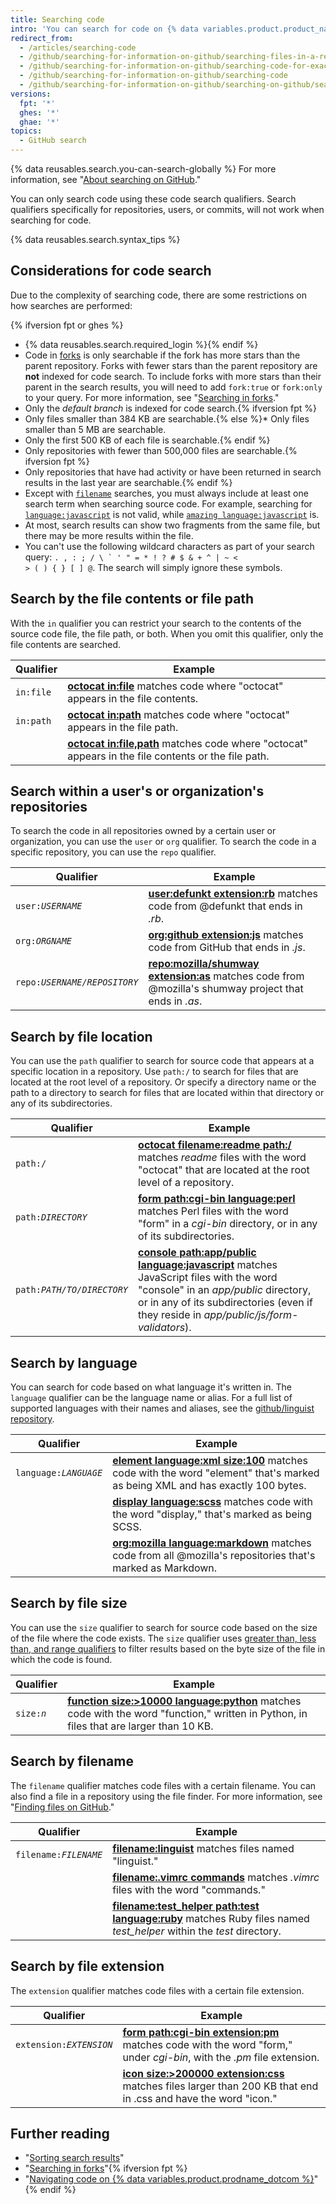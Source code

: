 ```yaml
---
title: Searching code
intro: 'You can search for code on {% data variables.product.product_name %} and narrow the results using these code search qualifiers in any combination.'
redirect_from:
  - /articles/searching-code
  - /github/searching-for-information-on-github/searching-files-in-a-repository-for-exact-matches
  - /github/searching-for-information-on-github/searching-code-for-exact-matches
  - /github/searching-for-information-on-github/searching-code
  - /github/searching-for-information-on-github/searching-on-github/searching-code
versions:
  fpt: '*'
  ghes: '*'
  ghae: '*'
topics:
  - GitHub search
---
```

{% data reusables.search.you-can-search-globally %} For more information, see "[About searching on GitHub](/articles/about-searching-on-github)."

You can only search code using these code search qualifiers. Search qualifiers specifically for repositories, users, or commits, will not work when searching for code.

{% data reusables.search.syntax_tips %}

## Considerations for code search

Due to the complexity of searching code, there are some restrictions on how searches are performed:

{% ifversion fpt or ghes %}
- {% data reusables.search.required_login %}{% endif %}
- Code in [forks](/articles/about-forks) is only searchable if the fork has more stars than the parent repository. Forks with fewer stars than the parent repository are **not** indexed for code search. To include forks with more stars than their parent in the search results, you will need to add `fork:true` or `fork:only` to your query. For more information, see "[Searching in forks](/articles/searching-in-forks)."
- Only the _default branch_ is indexed for code search.{% ifversion fpt %}
- Only files smaller than 384 KB are searchable.{% else %}* Only files smaller than 5 MB are searchable.
- Only the first 500 KB of each file is searchable.{% endif %}
- Only repositories with fewer than 500,000 files are searchable.{% ifversion fpt %}
- Only repositories that have had activity or have been returned in search results in the last year are searchable.{% endif %}
- Except with [`filename`](#search-by-filename) searches, you must always include at least one search term when searching source code. For example, searching for [`language:javascript`](https://github.com/search?utf8=%E2%9C%93&q=language%3Ajavascript&type=Code&ref=searchresults) is not valid, while [`amazing language:javascript`](https://github.com/search?utf8=%E2%9C%93&q=amazing+language%3Ajavascript&type=Code&ref=searchresults) is.
- At most, search results can show two fragments from the same file, but there may be more results within the file.
- You can't use the following wildcard characters as part of your search query: <code>. , : ; / \ ` ' " = * ! ? # $ & + ^ | ~ < > ( ) { } [ ] @</code>. The search will simply ignore these symbols.

## Search by the file contents or file path

With the `in` qualifier you can restrict your search to the contents of the source code file, the file path, or both. When you omit this qualifier, only the file contents are searched.

| Qualifier  | Example
| ------------- | -------------
| `in:file` | [**octocat in:file**](https://github.com/search?q=octocat+in%3Afile&type=Code) matches code where "octocat" appears in the file contents.
| `in:path` | [**octocat in:path**](https://github.com/search?q=octocat+in%3Apath&type=Code) matches code where "octocat" appears in the file path.
| | [**octocat in:file,path**](https://github.com/search?q=octocat+in%3Afile%2Cpath&type=Code) matches code where "octocat" appears in the file contents or the file path.

## Search within a user's or organization's repositories

To search the code in all repositories owned by a certain user or organization, you can use the  `user` or `org` qualifier. To search the code in a specific repository, you can use the `repo` qualifier.

| Qualifier  | Example
| ------------- | -------------
| <code>user:<em>USERNAME</em></code> | [**user:defunkt extension:rb**](https://github.com/search?q=user%3Agithub+extension%3Arb&type=Code) matches code from @defunkt that ends in <em>.rb</em>.
| <code>org:<em>ORGNAME</em></code> |[**org:github extension:js**](https://github.com/search?utf8=%E2%9C%93&q=org%3Agithub+extension%3Ajs&type=Code) matches code from GitHub that ends in <em>.js</em>.
| <code>repo:<em>USERNAME/REPOSITORY</em></code> | [**repo:mozilla/shumway extension:as**](https://github.com/search?q=repo%3Amozilla%2Fshumway+extension%3Aas&type=Code) matches code from @mozilla's shumway project that ends in <em>.as</em>.

## Search by file location

You can use the `path` qualifier to search for source code that appears at a specific location in a repository. Use `path:/` to search for files that are located at the root level of a repository. Or specify a directory name or the path to a directory to search for files that are located within that directory or any of its subdirectories.

| Qualifier  | Example
| ------------- | -------------
| <code>path:/</code> | [**octocat filename:readme path:/**](https://github.com/search?utf8=%E2%9C%93&q=octocat+filename%3Areadme+path%3A%2F&type=Code) matches _readme_ files with the word "octocat" that are located at the root level of a repository.
| <code>path:<em>DIRECTORY</em></code> | [**form path:cgi-bin language:perl**](https://github.com/search?q=form+path%3Acgi-bin+language%3Aperl&type=Code) matches Perl files with the word "form" in a <em>cgi-bin</em> directory, or in any of its subdirectories.
| <code>path:<em>PATH/TO/DIRECTORY</em></code> | [**console path:app/public language:javascript**](https://github.com/search?q=console+path%3A%22app%2Fpublic%22+language%3Ajavascript&type=Code) matches JavaScript files with the word "console" in an <em>app/public</em> directory, or in any of its subdirectories (even if they reside in <em>app/public/js/form-validators</em>).

## Search by language
<!-- If you make changes to this feature, update /getting-started-with-github/github-language-support to reflect any changes. -->

You can search for code based on what language it's written in. The `language` qualifier can be the language name or alias. For a full list of supported languages with their names and aliases, see the [github/linguist repository](https://github.com/github/linguist/blob/master/lib/linguist/languages.yml).

| Qualifier  | Example
| ------------- | -------------
| <code>language:<em>LANGUAGE</em></code> | [**element language:xml size:100**](https://github.com/search?q=element+language%3Axml+size%3A100&type=Code) matches code with the word "element" that's marked as being XML and has exactly 100 bytes.
| | [**display language:scss**](https://github.com/search?q=display+language%3Ascss&type=Code) matches code with the word "display," that's marked as being SCSS.
| | [**org:mozilla language:markdown**](https://github.com/search?utf8=%E2%9C%93&q=org%3Amozilla+language%3Amarkdown&type=Code) matches code from all @mozilla's repositories that's marked as Markdown.

## Search by file size

You can use the `size` qualifier to search for source code based on the size of the file where the code exists. The `size` qualifier uses [greater than, less than, and range qualifiers](/articles/understanding-the-search-syntax) to filter results based on the byte size of the file in which the code is found.

| Qualifier  | Example
| ------------- | -------------
| <code>size:<em>n</em></code> | [**function size:&gt;10000 language:python**](https://github.com/search?q=function+size%3A%3E10000+language%3Apython&type=Code) matches code with the word "function," written in Python, in files that are larger than 10 KB.

## Search by filename

The `filename` qualifier matches code files with a certain filename. You can also find a file in a repository using the file finder. For more information, see "[Finding files on GitHub](/articles/finding-files-on-github)."

| Qualifier  | Example
| ------------- | -------------
| <code>filename:<em>FILENAME</em></code> | [**filename:linguist**](https://github.com/search?utf8=%E2%9C%93&q=filename%3Alinguist&type=Code) matches files named "linguist."
| | [**filename:.vimrc commands**](https://github.com/search?q=filename%3A.vimrc+commands&type=Code) matches *.vimrc* files with the word "commands."
| | [**filename:test_helper path:test language:ruby**](https://github.com/search?q=minitest+filename%3Atest_helper+path%3Atest+language%3Aruby&type=Code) matches Ruby files named *test_helper* within the *test* directory.

## Search by file extension

The `extension` qualifier matches code files with a certain file extension.

| Qualifier  | Example
| ------------- | -------------
| <code>extension:<em>EXTENSION</em></code> | [**form path:cgi-bin extension:pm**](https://github.com/search?q=form+path%3Acgi-bin+extension%3Apm&type=Code) matches code with the word "form," under <em>cgi-bin</em>, with the <em>.pm</em> file extension.
| | [**icon size:>200000 extension:css**](https://github.com/search?utf8=%E2%9C%93&q=icon+size%3A%3E200000+extension%3Acss&type=Code) matches files larger than 200 KB that end in .css and have the word "icon."

## Further reading

- "[Sorting search results](/articles/sorting-search-results/)"
- "[Searching in forks](/articles/searching-in-forks)"{% ifversion fpt %}
- "[Navigating code on {% data variables.product.prodname_dotcom %}](/github/managing-files-in-a-repository/navigating-code-on-github)"{% endif %}

